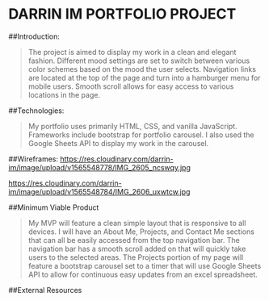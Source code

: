 # DARRIN IM PORTFOLIO PROJECT

##Introduction:
> The project is aimed to display my work in a clean and elegant fashion. Different mood settings are set to switch between various color schemes based on the mood the user selects. Navigation links are located at the top of the page and turn into a hamburger menu for mobile users. Smooth scroll allows for easy access to various locations in the page.

##Technologies:
> My portfolio uses primarily HTML, CSS, and vanilla JavaScript. Frameworks include bootstrap for portfolio carousel. I also used the Google Sheets API to display my work in the carousel.

##Wireframes:
<https://res.cloudinary.com/darrin-im/image/upload/v1565548778/IMG_2605_ncswqy.jpg>

<https://res.cloudinary.com/darrin-im/image/upload/v1565548784/IMG_2606_uxwtcw.jpg>

##Minimum Viable Product
> My MVP will feature a clean simple layout that is responsive to all devices. I will have an About Me, Projects, and Contact Me sections that can all be easily accessed from the top navigation bar. The navigation bar has a smooth scroll added on that will quickly take users to the selected areas. The Projects portion of my page will feature a bootstrap carousel set to a timer that will use Google Sheets API to allow for continuous easy updates from an excel spreadsheet.

##External Resources
